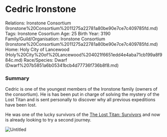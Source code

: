 # Cedric Ironstone

Relations: Ironstone Consortium (Ironstone%20Consortium%2011275a22781a80be90e7ce7c409785fd.md) 
Tags: Ironstone Cosortium
Age: 25
Birth Year: 3190
Family/Guild/Organisation: Ironstone Consortium (Ironstone%20Consortium%2011275a22781a80be90e7ce7c409785fd.md) 
Home: Holy City of Lancewood (Holy%20City%20of%20Lancewood%204021f6651edd4e4aba71cb199a8f984c.md) 
Race/Species: Dwarf (Dwarf%207b5851a6b05341bcb4d77736f736b8f8.md)

### Summary

Cedric is one of the youngest members of the Ironstone family (owners of the consortium). He is has been put in charge of solving the mystery of the Lost Titan and is sent personally to discover why all previous expeditions have been lost.

He was one of the lucky survivors of the [The Lost Titan: Survivors](The%20Lost%20Titan%20Survivors%2011275a22781a80089075dfe620733dc9.md) and now is already looking to try a second journey.

![Untitled](Untitled%20108.png)